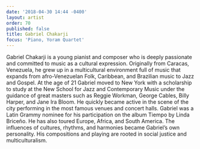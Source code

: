```yaml
---
date: '2018-04-30 14:44 -0400'
layout: artist
order: 70
published: false
title: Gabriel Chakarji
focus: 'Piano, Yoram Quartet'
---
```

Gabriel Chakarji is a young pianist and composer who is deeply passionate and committed to music as a cultural expression. Originally from Caracas, Venezuela, he grew up in a multicultural environment full of music that expands from afro-Venezuelan Folk, Caribbean, and Brazilian music to Jazz and Gospel. At the age of 21 Gabriel moved to New York with a scholarship to study at the New School for Jazz and Contemporary Music under the guidance of great masters such as Reggie Workman, George Cables, Billy Harper, and Jane Ira Bloom. He quickly became active in the scene of the city performing in the most famous venues and concert halls. Gabriel was a Latin Grammy nominee for his participation on the album Tiempo by Linda Briceño. He has also toured Europe, Africa, and South America. The influences of cultures, rhythms, and harmonies became Gabriel’s own personality. His compositions and playing are rooted in social justice and multiculturalism.

